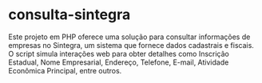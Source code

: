 # consulta-sintegra
Este projeto em PHP oferece uma solução para consultar informações de empresas no Sintegra, um sistema que fornece dados cadastrais e fiscais. O script simula interações web para obter detalhes como Inscrição Estadual, Nome Empresarial, Endereço, Telefone, E-mail, Atividade Econômica Principal, entre outros.

